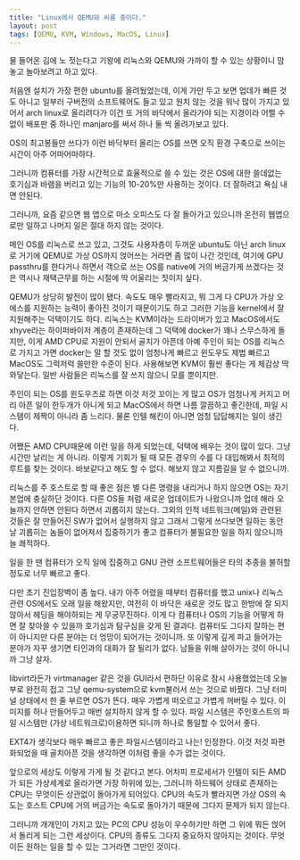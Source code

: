 ```yaml
---
title: "Linux에서 QEMU와 씨름 중이다."
layout: post
tags: [QEMU, KVM, Windows, MacOS, Linux]
---
```


물 들어온 김에 노 젓는다고 기왕에 리눅스와 QEMU와 가까이 할 수 있는 상황이니 맘놓고 놀아보려고 하고 있다.

처음엔 설치가 가장 편한 ubuntu를 올려뒀었는데, 이게 가만 두고 보면 업데가 빠른 것도 아니고 일부러 구버전의 소프트웨어도 들고 있고 원치 않는 것을 워낙 많이 가지고 있어서 arch linux로 올리려다가 이건 또 거의 바닥에서 올라가야 되는 지경이라 어쩔 수 없이 배포판 중 하나인 manjaro를 써서 하나 둘 씩 올려가보고 있다. 

OS의 최고봉들만 쓰다가 이런 바닥부터 올리는 OS를 쓰면 오직 환경 구축으로 쓰이는 시간이 아주 어마어마하다.

그러니까 컴퓨터를 가장 시간적으로 효율적으로 쓸 수 있는 것은 OS에 대한 쓸데없는 호기심과 바램을 버리고 있는 기능의 10-20%만 사용하는 것이다. 더 잘하려고 욕심 내면 안된다.

그러니까, 요즘 같으면 웹 앱으로 마소 오피스도 다 잘 돌아가고 있으니까 온전히 웹앱으로만 일하고 나머지 일은 절대 하지 않는 것이다.

메인 OS를 리눅스로 쓰고 있고, 그것도 사용자층이 두꺼운 ubuntu도 아닌 arch linux로 거기에 QEMU로 가상 OS까지 얹어쓰는 거라면 좀 많이 나간 것인데, 여기에 GPU passthru를 한다거나 하면서 객으로 쓰는 OS를 native에 거의 버금가게 쓰겠다는 것은 역시나 재택근무를 하는 시절에 딱 어울리는 짓이지 싶다.

QEMU가 상당히 발전이 많이 됐다. 속도도 매우 빨라지고, 뭐 그게 다 CPU가 가상 오에스를 지원하는 능력이 좋아진 것이기 때문이기도 하고 그러한 기능을 kernel에서 잘 지원해주는 덕택이기도 하다. 리눅스는 KVM이라는 드라이버가 있고 MacOS에서도 xhyve라는 하이퍼바이저 계층이 존재하는데 그 덕택에 docker가 꽤나 스무스하게 돌지만, 이게 AMD CPU로 지원이 안되서 골치가 아픈데 아예 주인이 되는 OS를 리눅스로 가지고 가면 docker는 말 할 것도 없이 엄청나게 빠르고 윈도우도 제법 빠르고 MacOS도 그럭저럭 쓸만한 수준이 된다. 사용해보면 KVM이 훨씬 좋다는 게 체감상 딱 와닿는다. 일반 사람들은 리눅스를 잘 쓰지 않으니 모를 뿐이지만.

주인이 되는 OS를 윈도우즈로 하면 이것 저것 꼬이는 게 많고 OS가 엄청나게 커지고 머리 아픈 일이 한두개가 아니게 되고 MacOS에서 하면 나름 깔끔하고 좋긴한데, 파일 시스템이 제짝이 아니라 좀 느리다. 물론 인텔 해킨이 아니면 엄청 답답해지는 일이 생긴다.

어쨌든 AMD CPU때문에 이런 일을 하게 되었는데, 덕택에 배우는 것이 많이 있다. 그냥 시간만 날리는 게 아니라. 이렇게 기회가 될 때 모든 경우의 수를 다 대입해봐서 최적의 루트를 찾는 것이다. 바보같다고 해도 할 수 없다. 해보지 않고 지름길을 알 수 없으니까.

리눅스를 주 호스트로 할 때 좋은 점은 별 다른 명령을 내리거나 하지 않으면 OS는 자기 본업에 충실하단 것이다. 다른 OS들 처럼 새로운 업데이트가 나왔으니까 업데 해라 오늘까지 안하면 안된다 하면서 괴롭히지 않는다. 그외의 인적 네트워크(메일)와 관련된 것들은 잘 만들어진 SW가 없어서 실행하지 않고 그래서 그렇게 쓰다보면 일하는 동안 날 괴롭히는 놈들이 없어져서 집중하기가 좋고 컴퓨터가 불필요한 일을 하지 않으니까 늘 쾌적하다.

일을 한 땐 컴퓨터가 오직 일에 집중하고 GNU 관련 소프트웨어들은 타의 추종을 불허할 정도로 너무 빠르고 좋다. 

다만 초기 진입장벽이 좀 높다. 내가 아주 어렸을 때부터 컴퓨터를 했고 unix나 리눅스 관련 OS에서도 오래 일을 해왔지만, 여전히 이 바닥은 새로운 것도 많고 한방에 잘 되지 않아서 헤딩을 해야하되는 게 무궁무진하다. 이게 다 컴퓨터나 OS의 기능을 어떻게 하면 잘 찾아쓸 수 있을까 호기심과 탐구심을 갖게 된 결과다. 컴퓨터도 그다지 잘하는 편이 아니지만 다른 분야는 더 엉망이 되어가는 것이니까. 또 이렇게 깊게 파고 들어가는 분야가 자꾸 생기면 타인과의 대화가 잘 될리가 없다. 남들을 위해 살아가는 것이 아니니까 그냥 살자.

libvirt라든가 virtmanager 같은 것을 GUI라서 편하단 이유로 잠시 사용했었는데 오늘부로 완전히 접고 그냥 qemu-system으로 kvm불러서 쓰는 것으로 바꿨다. 그냥 터미널 상태에서 한 줄 부르면 OS가 뜬다. 매우 가볍게 떠오르고 가볍게 꺼버릴 수 있다. 이미지를 하나 만들어두고 매번 설치하지 않게 할 수 있다. 파일 시스템은 주인호스트의 파일 시스템만 (가상 네트워크로)이용하면 되니까 하나로 통일할 수 있어서 좋다.

EXT4가 생각보다 매우 빠르고 좋은 파일시스템이라고 나는! 인정한다. 이것 저것 파편화되었을 때 골치아픈 것을 생각하면 이처럼 좋을 수가 없는 것이다.

앞으로의 세상도 이렇게 가게 될 것 같다고 본다. 어차피 프로세서가 인텔이 되든 AMD가 되든 가상세계로 올라가면 가장 하위에 있는, 그러니까 하드웨어 상태로 존재하는 CPU는 무엇이든 상관없이 돌아가게 되어있다. CPU의 속도가 빨라지면 가상 OS의 속도는 호스트 CPU에 거의 버금가는 속도로 돌아가기 때문에 그다지 문제가 되지 않는다.

그러니까 개개인이 가지고 있는 PC의 CPU 성능이 우수하기만 하면 그 위에 뭐든 얹어서 돌리게 되는 그런 세상이다. CPU의 종류도 그다지 중요하지 않아지는 것이다. 무엇이든 원하는 일을 할 수 있는 그거라면 그만인 것이다. 